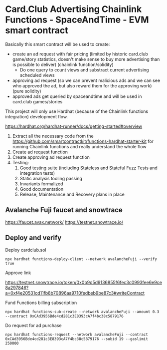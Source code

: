 # Card.Club Advertising Chainlink Functions - SpaceAndTime - EVM smart contract

Basically this smart contract will be used to create:

- create an ad request with fair pricing (limited by historic card.club game/story statistics, doesn't make sense to buy more advertising than is possible to deliver) (chainlink function/solidity)
  - Do one query to count views and substract current advertising scheduled views
- approving ad request (so we can prevent malicious ads and we can see who approved the ad, but also reward them for the approving work) (pure solidity)
- approved ads get queried by spaceandtime and will be used in card.club games/stories

This project will only use Hardhat (because of the Chainlink functions integration) development flow.

https://hardhat.org/hardhat-runner/docs/getting-started#overview

1. Extract all the necessary code from the https://github.com/smartcontractkit/functions-hardhat-starter-kit for running Chainlink functions and really understand the whole flow
2. Create ad request function
3. Create approving ad request function
4. Testing:
   1. Good testing suite (including Stateless and Stateful Fuzz Tests and integration tests)
   2. Static analysis tooling passing
   3. Invariants formalized
   4. Good documentation
   5. Release, Maintenance and Recovery plans in place

## Avalanche Fuji faucet and snowtrace

https://faucet.avax.network/
https://testnet.snowtrace.io/

## Deploy and verify

Deploy cardclub.sol
```
npx hardhat functions-deploy-client --network avalancheFuji --verify true
```

Approve link 

https://testnet.snowtrace.io/token/0x0b9d5d9136855f6fec3c0993fee6e9ce8a297846?a=0xf4e20531cd11fb8b70896aa9710fedbeb9be87c3#writeContract

Fund Functions billing subscription
```
npx hardhat functions-sub-create --network avalancheFuji --amount 0.3 --contract 0xCAd3956Bde4cd281c3E8393cA7f4bc38c5879176
```

Do request for ad purchase
```
npx hardhat functions-request --network avalancheFuji --contract 0xCAd3956Bde4cd281c3E8393cA7f4bc38c5879176 --subid 19 --gaslimit 250000
```